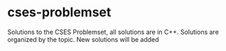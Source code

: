 # cses-problemset
Solutions to the CSES Problemset, all solutions are in C++. Solutions are organized by the topic. New solutions will be added 
